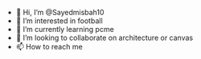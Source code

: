 - 👋 Hi, I’m @Sayedmisbah10
- 👀 I’m interested in football
- 🌱 I’m currently learning pcme
- 💞️ I’m looking to collaborate on architecture or canvas
- 📫 How to reach me 

<!---
Sayedmisbah10/Sayedmisbah10 is a ✨ special ✨ repository because its `README.md` (this file) appears on your GitHub profile.
You can click the Preview link to take a look at your changes.
--->
